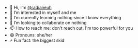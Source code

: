 - 👋 Hi, I’m [@radianeuh](https://radiane.xyz/vava)
- 👀 I’m interested in myself and me
- 🌱 I’m currently learning nothing since I know everything
- 💞️ I’m looking to collaborate on nothing
- 📫 How to reach me: don't reach out, I'm too powerful for you
- 😄 Pronouns: she/her
- ⚡ Fun fact: the biggest skid

<!---
radianeuh/radianeuh is a ✨ special ✨ repository because its `README.md` (this file) appears on your GitHub profile.
You can click the Preview link to take a look at your changes.
--->
